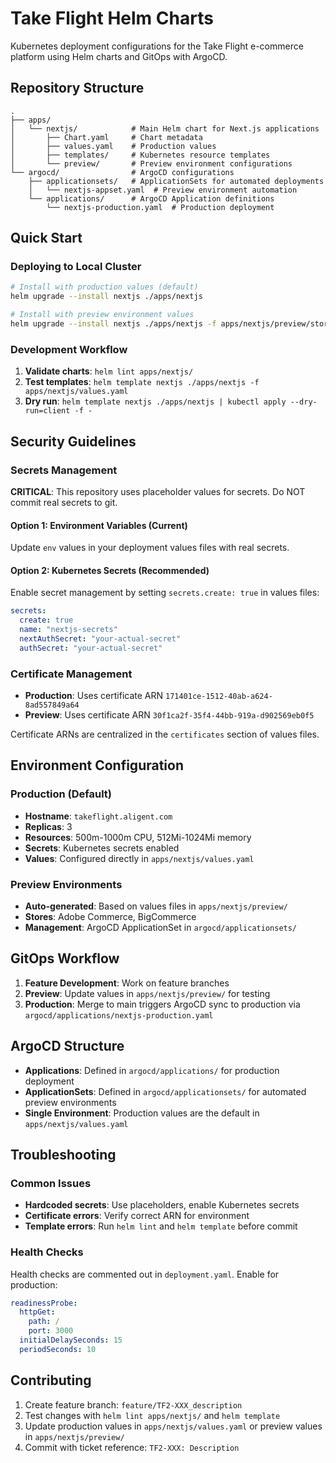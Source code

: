 # Take Flight Helm Charts

Kubernetes deployment configurations for the Take Flight e-commerce platform using Helm charts and GitOps with ArgoCD.

## Repository Structure

```
.
├── apps/
│   └── nextjs/            # Main Helm chart for Next.js applications
│       ├── Chart.yaml     # Chart metadata
│       ├── values.yaml    # Production values
│       ├── templates/     # Kubernetes resource templates
│       └── preview/       # Preview environment configurations
└── argocd/                # ArgoCD configurations
    ├── applicationsets/   # ApplicationSets for automated deployments
    │   └── nextjs-appset.yaml  # Preview environment automation
    └── applications/      # ArgoCD Application definitions
        └── nextjs-production.yaml  # Production deployment
```

## Quick Start

### Deploying to Local Cluster

```bash
# Install with production values (default)
helm upgrade --install nextjs ./apps/nextjs

# Install with preview environment values
helm upgrade --install nextjs ./apps/nextjs -f apps/nextjs/preview/store-bigcommerce/values.yaml
```

### Development Workflow

1. **Validate charts**: `helm lint apps/nextjs/`
2. **Test templates**: `helm template nextjs ./apps/nextjs -f apps/nextjs/values.yaml`
3. **Dry run**: `helm template nextjs ./apps/nextjs | kubectl apply --dry-run=client -f -`

## Security Guidelines

### Secrets Management

**CRITICAL**: This repository uses placeholder values for secrets. Do NOT commit real secrets to git.

#### Option 1: Environment Variables (Current)
Update `env` values in your deployment values files with real secrets.

#### Option 2: Kubernetes Secrets (Recommended)
Enable secret management by setting `secrets.create: true` in values files:

```yaml
secrets:
  create: true
  name: "nextjs-secrets"
  nextAuthSecret: "your-actual-secret"
  authSecret: "your-actual-secret"
```

### Certificate Management

- **Production**: Uses certificate ARN `171401ce-1512-40ab-a624-8ad557849a64`
- **Preview**: Uses certificate ARN `30f1ca2f-35f4-44bb-919a-d902569eb0f5`

Certificate ARNs are centralized in the `certificates` section of values files.

## Environment Configuration

### Production (Default)
- **Hostname**: `takeflight.aligent.com`
- **Replicas**: 3
- **Resources**: 500m-1000m CPU, 512Mi-1024Mi memory
- **Secrets**: Kubernetes secrets enabled
- **Values**: Configured directly in `apps/nextjs/values.yaml`

### Preview Environments
- **Auto-generated**: Based on values files in `apps/nextjs/preview/`
- **Stores**: Adobe Commerce, BigCommerce
- **Management**: ArgoCD ApplicationSet in `argocd/applicationsets/`

## GitOps Workflow

1. **Feature Development**: Work on feature branches
2. **Preview**: Update values in `apps/nextjs/preview/` for testing
3. **Production**: Merge to main triggers ArgoCD sync to production via `argocd/applications/nextjs-production.yaml`

## ArgoCD Structure

- **Applications**: Defined in `argocd/applications/` for production deployment
- **ApplicationSets**: Defined in `argocd/applicationsets/` for automated preview environments
- **Single Environment**: Production values are the default in `apps/nextjs/values.yaml`

## Troubleshooting

### Common Issues

- **Hardcoded secrets**: Use placeholders, enable Kubernetes secrets
- **Certificate errors**: Verify correct ARN for environment
- **Template errors**: Run `helm lint` and `helm template` before commit

### Health Checks

Health checks are commented out in `deployment.yaml`. Enable for production:

```yaml
readinessProbe:
  httpGet:
    path: /
    port: 3000
  initialDelaySeconds: 15
  periodSeconds: 10
```

## Contributing

1. Create feature branch: `feature/TF2-XXX_description`
2. Test changes with `helm lint apps/nextjs/` and `helm template`
3. Update production values in `apps/nextjs/values.yaml` or preview values in `apps/nextjs/preview/`
4. Commit with ticket reference: `TF2-XXX: Description`